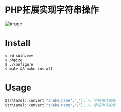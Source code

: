 # PHP拓展实现字符串操作

![image](https://img.shields.io/badge/php-7.0%2B-blue)

# Install

```shell script
$ cd $DIR/ext
$ phpize
$ ./configure
$ make && make install
```

# Usage

```php
Str\Camel::convert("snake_name","_"); // 字符串转驼峰
Str\Camel::convert("snake-name","-"); // 字符串转驼峰
```
